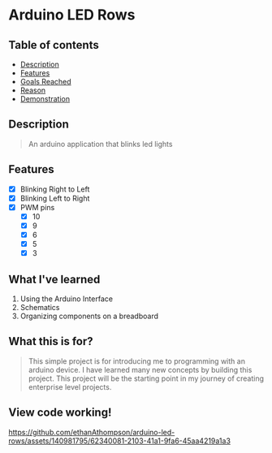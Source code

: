 # Arduino LED Rows

## Table of contents
* [Description](#description)
* [Features](#features)
* [Goals Reached](#what-ive-learned)
* [Reason](#what-this-is-for)
* [Demonstration](#view-code-working)


## Description
> An arduino application that blinks led lights

## Features
- [x] Blinking Right to Left
- [x] Blinking Left to Right
- [x] PWM pins
  - [x] 10
  - [x] 9
  - [x] 6
  - [x] 5
  - [x] 3

## What I've learned
1. Using the Arduino Interface
2. Schematics
3. Organizing components on a breadboard


## What this is for?
> This simple project is for introducing me to programming with an arduino device.
> I have learned many new concepts by building this project.
> This project will be the starting point in my journey of creating enterprise level projects.


## View code working!
https://github.com/ethanAthompson/arduino-led-rows/assets/140981795/62340081-2103-41a1-9fa6-45aa4219a1a3

